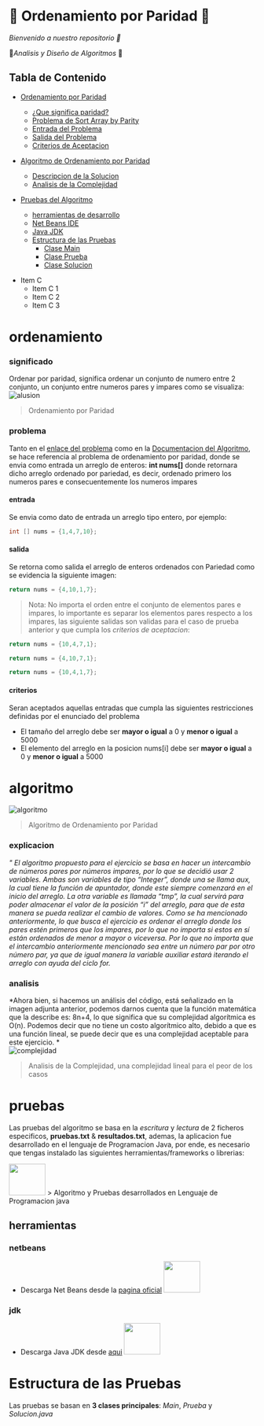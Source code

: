 # :trident: Ordenamiento por Paridad :trident:
_Bienvenido  a nuestro repositorio :wave:_

:construction_worker:*Analisis y Diseño de Algoritmos*  :memo:

## Tabla de Contenido 

- [Ordenamiento por Paridad](#ordenamiento)
    + [¿Que significa paridad?](#significado)
    + [Problema de Sort Array by Parity](#problema)
    + [Entrada del Problema](#entrada)
    + [Salida del Problema](#salida)
    + [Criterios de Aceptacion](#criterios)
    
- [Algoritmo de Ordenamiento por Paridad](#algoritmo)
    + [Descripcion de la Solucion](#explicacion)
    + [Analisis de la Complejidad](#analisis)
    
- [Pruebas del Algoritmo](#pruebas)
    + [herramientas de desarrollo](#herramientas)
    + [Net Beans IDE](#netbeans)
    + [Java JDK](#jdk)
    - [Estructura de las Pruebas](#estructura)
        + [Clase Main](#main)
        + [Clase Prueba](#prueba)
        + [Clase Solucion](#solucion)
    
+ Item C
    * Item C 1
    * Item C 2
    * Item C 3


# ordenamiento
### significado
Ordenar por paridad, significa ordenar un conjunto de numero entre 2 conjunto, un conjunto entre numeros pares y impares como se visualiza:
![alusion](https://i.ibb.co/KxmxG9y/Captura2332.png)
> Ordenamiento por Paridad

### problema
Tanto en el  [enlace del problema](https://leetcode.com/problems/sort-array-by-parity/) como en la [Documentacion del Algoritmo](https://docs.google.com/document/d/1BqPzuK0j9PFyKI2hvA4-E8kaOvDNW383bzxna2t-JTc/edit?usp=sharing), se hace referencia al problema de ordenamiento por paridad, donde se envia como entrada un arreglo de enteros: **int nums[]** donde retornara dicho arreglo ordenado por pariedad, es decir,  ordenado primero los numeros  pares e consecuentemente los numeros impares 

#### entrada
Se envia como dato de entrada un arreglo tipo entero, por ejemplo:
```java
int [] nums = {1,4,7,10};
```
#### salida
Se retorna como salida el arreglo de enteros ordenados con Pariedad como se evidencia la siguiente imagen:
```java
return nums = {4,10,1,7};
```
> Nota: No importa el orden entre el conjunto de elementos pares e impares, lo importante es separar los elementos pares respecto a los impares, las siguiente salidas son validas para el caso de prueba anterior y que cumpla los *criterios de aceptacion*:

```java
return nums = {10,4,7,1};
```
```java
return nums = {4,10,7,1};
```
```java
return nums = {10,4,1,7};
```
#### criterios
Seran aceptados aquellas entradas que cumpla las siguientes restricciones definidas por el enunciado del problema
* El tamaño del arreglo debe ser **mayor o igual** a 0 y **menor o igual** a 5000
* El elemento del arreglo en la posicion nums[i] debe ser **mayor o igual** a 0 y **menor o igual** a 5000

# algoritmo
![algoritmo](https://i.ibb.co/nC09wcD/image.png)
> Algoritmo de Ordenamiento por Paridad
### explicacion
*" El algoritmo propuesto para el ejercicio se basa en hacer un intercambio de números pares por números impares, por lo que se decidió usar 2 variables. Ambas son variables de tipo “Integer”, donde una se llama aux, la cual tiene la función de apuntador, donde este siempre comenzará en el inicio del arreglo. La otra variable es llamada “tmp”, la cual servirá para poder almacenar el valor de la posición “i” del arreglo, para que de esta manera se pueda realizar el cambio de valores. 
Como se ha mencionado anteriormente, lo que busca el ejercicio es ordenar el arreglo 
donde los pares estén primeros que los impares, por lo que no importa si estos en sí están ordenados de menor a mayor  o viceversa. Por lo que no importa que el intercambio anteriormente mencionado sea entre un número par por otro número par, ya que de igual manera la variable auxiliar estará iterando el arreglo con ayuda del ciclo for.* 

### analisis
*Ahora bien, si hacemos un análisis del código, está señalizado en la imagen adjunta anterior, podemos darnos cuenta que la función matemática que la describe es:
8n+4, lo que significa que su complejidad algorítmica es O(n). 
Podemos decir que no tiene un costo algorítmico alto, debido a que es una función lineal, se puede decir que es una complejidad aceptable para este ejercicio.
*  
![complejidad](https://i.ibb.co/4fQn2PR/image.png)
> Analisis de la Complejidad, una complejidad lineal para el peor de los casos

# pruebas
Las pruebas del algoritmo se basa en la *escritura* y *lectura* de 2 ficheros especificos, **pruebas.txt** & **resultados.txt**, ademas, la aplicacion fue desarrollado en el lenguaje de Programacion Java, por ende, es necesario que tengas instalado las siguientes herramientas/frameworks o librerias:

<img src="https://cdn-icons-png.flaticon.com/512/226/226777.png" width="74" height="64" >
> Algoritmo y Pruebas desarrollados en Lenguaje de Programacion java

## herramientas
### netbeans
* Descarga Net Beans desde la [pagina oficial](https://netbeans.apache.org/download/index.html) <img src="http://www.davidtan.org/wp-content/uploads/2009/12/netbeans-ide-logo-icon.png" width="74" height="64" >
### jdk
* Descarga Java JDK desde  [aqui](https://www.java.com/es/download/help/develop_es.html) <img src="https://miro.medium.com/max/785/1*7fDw5W4a5WxJY9wQIgzNLQ.jpeg" width="74" height="64" >

# Estructura de las Pruebas
Las pruebas se basan en **3 clases principales**: *Main*, *Prueba* y *Solucion.java*




